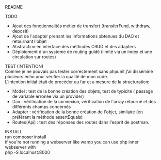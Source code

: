 README

TODO<br />
- Ajout des fonctionnalités métier de transfert (transferFund, withdraw, deposit)  
- Ajout de l'adapter prenant les informations obtenues du DAO et retournant l'objet
- Abstraction en interface des méthodes CRUD et des adapters
- Déploiement d'un systeme de routing guidé (limité via un index et une circulation sur routes)



TEST (INTENTION)<br />
Comme je ne pouvais pas tester correctement sans phpunit j'ai disséminé plusieurs echo pour vérifier 
la qualité de mon code.
<br />
L'intention initial était de procéder au fur et a mesure de la structuration: <br />
- Model : test de la bonne création des objets, test de typicité ( passage de variable erronée via un provider)
- Dao : vérification de la connexion, vérification de l'array retourné et des différents champs concernés
- Adapter :  vérification de la bonne création de l'objet, similaire (en préférant la méthode assertEquals)
- Routes(Api) : test des réponses des routes dans l'esprit de postman.


INSTALL<br />
run composer install<br />
if you're not running a webserver like wamp you can use php inner webserver with
<br />   php -S localhost:8000